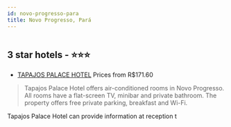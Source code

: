```yaml
---
id: novo-progresso-para
title: Novo Progresso, Pará
---
```


<center><img src="http://media.omnibees.com/Images/10541/Property/514925.JPG" alt="" /></center>


##  3 star hotels - ⭐️⭐️⭐️

-    [TAPAJOS PALACE HOTEL](https://us.hurb.com/hotels/novo-progresso/tapajos-palace-hotel-OMN-10541?cmp=18055) Prices from R$171.60
   > Tapajos Palace Hotel offers air-conditioned rooms in Novo Progresso. All rooms have a flat-screen TV, minibar and private bathroom. The property offers free private parking, breakfast and Wi-Fi.Tapajos Palace Hotel can provide information at reception t
